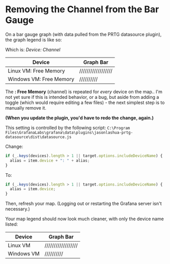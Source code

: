 # Removing the Channel from the Bar Gauge
On a bar gauge graph (with data pulled from the PRTG datasource plugin), the graph legend is like so:

Which is:
*Device: Channel*

Device | Graph Bar
-------|-------
Linux VM: Free Memory | //////////////////
Windows VM: Free Memory | //////////

The **: Free Memory** (channel) is repeated for *every* device on the map.. I'm not yet sure if this is intended behavior, or a bug, but aside from adding a toggle (which would require editing a few files) - the next simplest step is to manually remove it.  

**(When you update the plugin, you'd have to redo the change, again.)**

This setting is controlled by the following script: `C:\Program Files\GrafanaLabs\grafana\data\plugins\jasonlashua-prtg-datasource\dist\datasource.js`

Change:
```javascript
if (_.keys(devices).length > 1 || target.options.includeDeviceName) {
  alias = item.device + ": " + alias;
}
```

To:
```javascript
if (_.keys(devices).length > 1 || target.options.includeDeviceName) {
  alias = item.device;
}
```

Then, refresh your map.  (Logging out or restarting the Grafana server isn't necessary.)

Your map legend should now look much cleaner, with only the device name listed:

Device | Graph Bar
-------|-------
Linux VM | //////////////////
Windows VM | //////////
